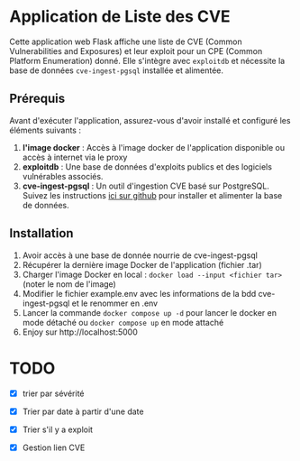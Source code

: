 # Application de Liste des CVE

Cette application web Flask affiche une liste de CVE (Common Vulnerabilities and Exposures) et leur exploit pour un CPE (Common Platform Enumeration) donné. Elle s'intègre avec `exploitdb` et nécessite la base de données `cve-ingest-pgsql` installée et alimentée.

## Prérequis

Avant d'exécuter l'application, assurez-vous d'avoir installé et configuré les éléments suivants :

1. **l'image docker** : Accès à l'image docker de l'application disponible ou accès à internet via le proxy
2. **exploitdb** : Une base de données d'exploits publics et des logiciels vulnérables associés.
3. **cve-ingest-pgsql** : Un outil d'ingestion CVE basé sur PostgreSQL. Suivez les instructions [ici sur github](https://github.com/cgarosai/cve-ingest-pgsql) pour installer et alimenter la base de données.


## Installation

1) Avoir accès à une base de donnée nourrie de cve-ingest-pgsql
2) Récupérer la dernière image Docker de l'application (fichier .tar)
3) Charger l'image Docker en local : `docker load --input <fichier tar>` (noter le nom de l'image)
4) Modifier le fichier example.env avec les informations de la bdd cve-ingest-pgsql et le renommer en .env
5) Lancer la commande `docker compose up -d` pour lancer le docker en mode détaché ou `docker compose up` en mode attaché
6) Enjoy sur http://localhost:5000

# TODO
- [x] trier par sévérité 
- [x] Trier par date à partir d'une date
- [x] Trier s'il y a exploit 
- [x] Gestion lien CVE

